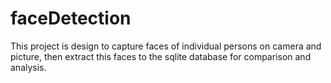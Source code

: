 # faceDetection
This project is design to capture faces of individual persons on camera and picture, then extract this faces to the sqlite database for comparison and analysis. 
